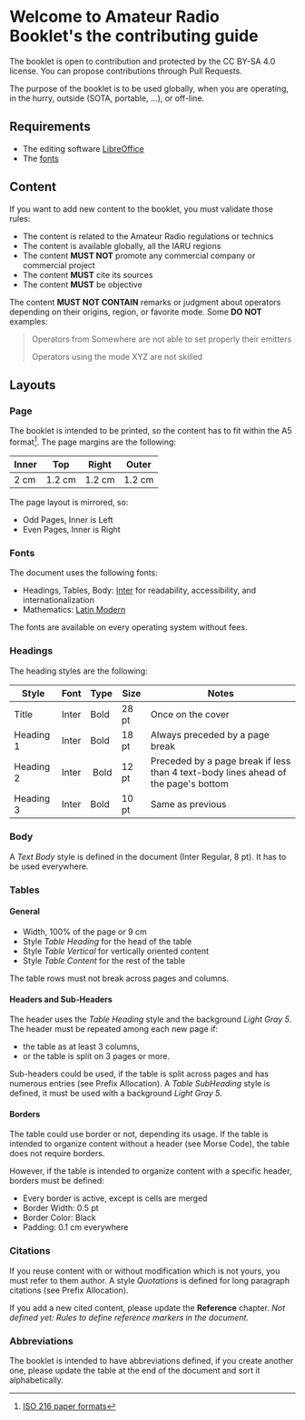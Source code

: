 # Welcome to Amateur Radio Booklet's the contributing guide

The booklet is open to contribution and protected by the CC BY-SA 4.0 license.
You can propose contributions through Pull Requests.

The purpose of the booklet is to be used globally, when you are operating, in the hurry, outside (SOTA, portable, ...), or off-line.

## Requirements

* The editing software [LibreOffice](https://www.libreoffice.org/)
* The [fonts](#fonts)

## Content

If you want to add new content to the booklet, you must validate those rules:

* The content is related to the Amateur Radio regulations or technics
* The content is available globally, all the IARU regions
* The content **MUST NOT** promote any commercial company or commercial project
* The content **MUST** cite its sources
* The content **MUST** be objective

The content **MUST NOT CONTAIN** remarks or judgment about operators depending on their origins, region, or favorite mode.
Some **DO NOT** examples:
> Operators from Somewhere are not able to set properly their emitters
>
> Operators using the mode XYZ are not skilled

## Layouts

### Page

The booklet is intended to be printed, so the content has to fit within the A5 format[^1]. The page margins are the following:

| Inner | Top | Right | Outer |
|-------|-----|-------|---------|
| 2 cm  | 1.2 cm | 1.2 cm | 1.2 cm |

The page layout is mirrored, so:

* Odd Pages, Inner is Left
* Even Pages, Inner is Right

### Fonts

The document uses the following fonts:

* Headings, Tables, Body: [Inter](https://rsms.me/inter/) for readability, accessibility, and internationalization
* Mathematics: [Latin Modern](https://www.gust.org.pl/projects/e-foundry/latin-modern)

The fonts are available on every operating system without fees.

### Headings

The heading styles are the following:

| Style | Font | Type | Size | Notes |
| --- | --- | --- | --- | --- |
| Title | Inter | Bold | 28 pt | Once on the cover |
| Heading 1 | Inter | Bold | 18 pt | Always preceded by a page break |
| Heading 2 | Inter | Bold | 12 pt | Preceded by a page break if less than 4 text-body lines ahead of the page's bottom |
| Heading 3 | Inter | Bold | 10 pt | Same as previous |

### Body

A _Text Body_ style is defined in the document (Inter Regular, 8 pt). It has to be used everywhere.

### Tables

#### General

* Width, 100% of the page or 9 cm
* Style _Table Heading_ for the head of the table
* Style _Table Vertical_ for vertically oriented content
* Style _Table Content_ for the rest of the table

The table rows must not break across pages and columns.

#### Headers and Sub-Headers

The header uses the _Table Heading_ style and the background _Light Gray 5_.
The header must be repeated among each new page if:

* the table as at least 3 columns,
* or the table is split on 3 pages or more.

Sub-headers could be used, if the table is split across pages and has numerous entries (see Prefix Allocation).
A _Table SubHeading_ style is defined, it must be used with a background _Light Gray 5_.

#### Borders

The table could use border or not, depending its usage. If the table is intended to organize content
without a header (see Morse Code), the table does not require borders.

However, if the table is intended to organize content with a specific header, borders must be defined:

* Every border is active, except is cells are merged
* Border Width: 0.5 pt
* Border Color: Black
* Padding: 0.1 cm everywhere

### Citations

If you reuse content with or without modification which is not yours, you must refer to them author. A style _Quotations_ is defined for long paragraph citations (see Prefix Allocation).

If you add a new cited content, please update the **Reference** chapter.
_Not defined yet: Rules to define reference markers in the document._

### Abbreviations

The booklet is intended to have abbreviations defined, if you create another one, please update the table at the end of the document and sort it alphabetically.

[^1]: [ISO 216 paper formats](https://fr.wikipedia.org/wiki/ISO_216)
